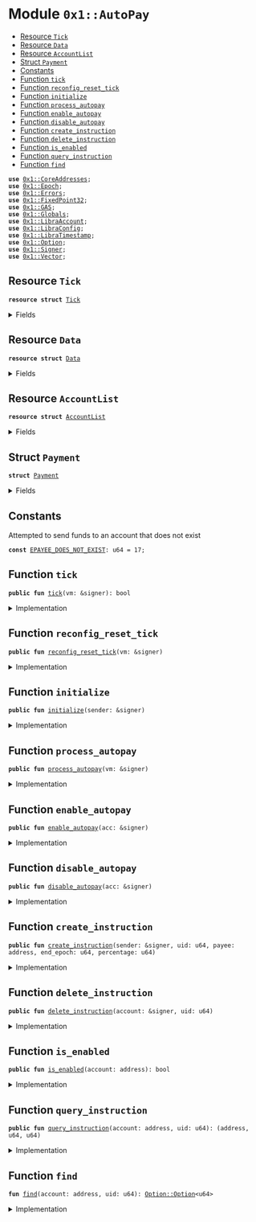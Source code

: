 
<a name="0x1_AutoPay"></a>

# Module `0x1::AutoPay`



-  [Resource `Tick`](#0x1_AutoPay_Tick)
-  [Resource `Data`](#0x1_AutoPay_Data)
-  [Resource `AccountList`](#0x1_AutoPay_AccountList)
-  [Struct `Payment`](#0x1_AutoPay_Payment)
-  [Constants](#@Constants_0)
-  [Function `tick`](#0x1_AutoPay_tick)
-  [Function `reconfig_reset_tick`](#0x1_AutoPay_reconfig_reset_tick)
-  [Function `initialize`](#0x1_AutoPay_initialize)
-  [Function `process_autopay`](#0x1_AutoPay_process_autopay)
-  [Function `enable_autopay`](#0x1_AutoPay_enable_autopay)
-  [Function `disable_autopay`](#0x1_AutoPay_disable_autopay)
-  [Function `create_instruction`](#0x1_AutoPay_create_instruction)
-  [Function `delete_instruction`](#0x1_AutoPay_delete_instruction)
-  [Function `is_enabled`](#0x1_AutoPay_is_enabled)
-  [Function `query_instruction`](#0x1_AutoPay_query_instruction)
-  [Function `find`](#0x1_AutoPay_find)


<pre><code><b>use</b> <a href="CoreAddresses.md#0x1_CoreAddresses">0x1::CoreAddresses</a>;
<b>use</b> <a href="Epoch.md#0x1_Epoch">0x1::Epoch</a>;
<b>use</b> <a href="Errors.md#0x1_Errors">0x1::Errors</a>;
<b>use</b> <a href="FixedPoint32.md#0x1_FixedPoint32">0x1::FixedPoint32</a>;
<b>use</b> <a href="GAS.md#0x1_GAS">0x1::GAS</a>;
<b>use</b> <a href="Globals.md#0x1_Globals">0x1::Globals</a>;
<b>use</b> <a href="LibraAccount.md#0x1_LibraAccount">0x1::LibraAccount</a>;
<b>use</b> <a href="LibraConfig.md#0x1_LibraConfig">0x1::LibraConfig</a>;
<b>use</b> <a href="LibraTimestamp.md#0x1_LibraTimestamp">0x1::LibraTimestamp</a>;
<b>use</b> <a href="Option.md#0x1_Option">0x1::Option</a>;
<b>use</b> <a href="Signer.md#0x1_Signer">0x1::Signer</a>;
<b>use</b> <a href="Vector.md#0x1_Vector">0x1::Vector</a>;
</code></pre>



<a name="0x1_AutoPay_Tick"></a>

## Resource `Tick`



<pre><code><b>resource</b> <b>struct</b> <a href="AutoPay.md#0x1_AutoPay_Tick">Tick</a>
</code></pre>



<details>
<summary>Fields</summary>


<dl>
<dt>
<code>triggered: bool</code>
</dt>
<dd>

</dd>
</dl>


</details>

<a name="0x1_AutoPay_Data"></a>

## Resource `Data`



<pre><code><b>resource</b> <b>struct</b> <a href="AutoPay.md#0x1_AutoPay_Data">Data</a>
</code></pre>



<details>
<summary>Fields</summary>


<dl>
<dt>
<code>payments: vector&lt;<a href="AutoPay.md#0x1_AutoPay_Payment">AutoPay::Payment</a>&gt;</code>
</dt>
<dd>

</dd>
</dl>


</details>

<a name="0x1_AutoPay_AccountList"></a>

## Resource `AccountList`



<pre><code><b>resource</b> <b>struct</b> <a href="AutoPay.md#0x1_AutoPay_AccountList">AccountList</a>
</code></pre>



<details>
<summary>Fields</summary>


<dl>
<dt>
<code>accounts: vector&lt;address&gt;</code>
</dt>
<dd>

</dd>
<dt>
<code>current_epoch: u64</code>
</dt>
<dd>

</dd>
</dl>


</details>

<a name="0x1_AutoPay_Payment"></a>

## Struct `Payment`



<pre><code><b>struct</b> <a href="AutoPay.md#0x1_AutoPay_Payment">Payment</a>
</code></pre>



<details>
<summary>Fields</summary>


<dl>
<dt>
<code>uid: u64</code>
</dt>
<dd>

</dd>
<dt>
<code>payee: address</code>
</dt>
<dd>

</dd>
<dt>
<code>end_epoch: u64</code>
</dt>
<dd>

</dd>
<dt>
<code>percentage: u64</code>
</dt>
<dd>

</dd>
</dl>


</details>

<a name="@Constants_0"></a>

## Constants


<a name="0x1_AutoPay_EPAYEE_DOES_NOT_EXIST"></a>

Attempted to send funds to an account that does not exist


<pre><code><b>const</b> <a href="AutoPay.md#0x1_AutoPay_EPAYEE_DOES_NOT_EXIST">EPAYEE_DOES_NOT_EXIST</a>: u64 = 17;
</code></pre>



<a name="0x1_AutoPay_tick"></a>

## Function `tick`



<pre><code><b>public</b> <b>fun</b> <a href="AutoPay.md#0x1_AutoPay_tick">tick</a>(vm: &signer): bool
</code></pre>



<details>
<summary>Implementation</summary>


<pre><code><b>public</b> <b>fun</b> <a href="AutoPay.md#0x1_AutoPay_tick">tick</a>(vm: &signer): bool <b>acquires</b> <a href="AutoPay.md#0x1_AutoPay_Tick">Tick</a> {
  <b>assert</b>(<a href="Signer.md#0x1_Signer_address_of">Signer::address_of</a>(vm) == <a href="CoreAddresses.md#0x1_CoreAddresses_LIBRA_ROOT_ADDRESS">CoreAddresses::LIBRA_ROOT_ADDRESS</a>(), 0101014010);
  <b>assert</b>(<b>exists</b>&lt;<a href="AutoPay.md#0x1_AutoPay_Tick">Tick</a>&gt;(<a href="CoreAddresses.md#0x1_CoreAddresses_LIBRA_ROOT_ADDRESS">CoreAddresses::LIBRA_ROOT_ADDRESS</a>()), 0101024010);

  <b>let</b> tick_state = borrow_global_mut&lt;<a href="AutoPay.md#0x1_AutoPay_Tick">Tick</a>&gt;(<a href="Signer.md#0x1_Signer_address_of">Signer::address_of</a>(vm));

  <b>if</b> (!tick_state.triggered) {
    <b>let</b> timer = <a href="LibraTimestamp.md#0x1_LibraTimestamp_now_seconds">LibraTimestamp::now_seconds</a>() - <a href="Epoch.md#0x1_Epoch_get_timer_seconds_start">Epoch::get_timer_seconds_start</a>(vm);
    <b>let</b> tick_interval = <a href="Globals.md#0x1_Globals_get_epoch_length">Globals::get_epoch_length</a>();
    <b>if</b> (timer &gt; tick_interval/2) {
      tick_state.triggered = <b>true</b>;
      <b>return</b> <b>true</b>
    }
  };
  <b>false</b>
}
</code></pre>



</details>

<a name="0x1_AutoPay_reconfig_reset_tick"></a>

## Function `reconfig_reset_tick`



<pre><code><b>public</b> <b>fun</b> <a href="AutoPay.md#0x1_AutoPay_reconfig_reset_tick">reconfig_reset_tick</a>(vm: &signer)
</code></pre>



<details>
<summary>Implementation</summary>


<pre><code><b>public</b> <b>fun</b> <a href="AutoPay.md#0x1_AutoPay_reconfig_reset_tick">reconfig_reset_tick</a>(vm: &signer) <b>acquires</b> <a href="AutoPay.md#0x1_AutoPay_Tick">Tick</a>{
  <b>let</b> tick_state = borrow_global_mut&lt;<a href="AutoPay.md#0x1_AutoPay_Tick">Tick</a>&gt;(<a href="Signer.md#0x1_Signer_address_of">Signer::address_of</a>(vm));
  tick_state.triggered = <b>false</b>;
}
</code></pre>



</details>

<a name="0x1_AutoPay_initialize"></a>

## Function `initialize`



<pre><code><b>public</b> <b>fun</b> <a href="AutoPay.md#0x1_AutoPay_initialize">initialize</a>(sender: &signer)
</code></pre>



<details>
<summary>Implementation</summary>


<pre><code><b>public</b> <b>fun</b> <a href="AutoPay.md#0x1_AutoPay_initialize">initialize</a>(sender: &signer) {
  <b>assert</b>(<a href="Signer.md#0x1_Signer_address_of">Signer::address_of</a>(sender) == <a href="CoreAddresses.md#0x1_CoreAddresses_LIBRA_ROOT_ADDRESS">CoreAddresses::LIBRA_ROOT_ADDRESS</a>(), 0101014010);
  move_to&lt;<a href="AutoPay.md#0x1_AutoPay_AccountList">AccountList</a>&gt;(sender, <a href="AutoPay.md#0x1_AutoPay_AccountList">AccountList</a> { accounts: <a href="Vector.md#0x1_Vector_empty">Vector::empty</a>&lt;address&gt;(), current_epoch: 0, });
  move_to&lt;<a href="AutoPay.md#0x1_AutoPay_Tick">Tick</a>&gt;(sender, <a href="AutoPay.md#0x1_AutoPay_Tick">Tick</a> {triggered: <b>false</b>})
}
</code></pre>



</details>

<a name="0x1_AutoPay_process_autopay"></a>

## Function `process_autopay`



<pre><code><b>public</b> <b>fun</b> <a href="AutoPay.md#0x1_AutoPay_process_autopay">process_autopay</a>(vm: &signer)
</code></pre>



<details>
<summary>Implementation</summary>


<pre><code><b>public</b> <b>fun</b> <a href="AutoPay.md#0x1_AutoPay_process_autopay">process_autopay</a>(
  vm: &signer,
) <b>acquires</b> <a href="AutoPay.md#0x1_AutoPay_AccountList">AccountList</a>, <a href="AutoPay.md#0x1_AutoPay_Data">Data</a> {
  // Only account 0x0 should be triggering this autopayment each block
  <b>assert</b>(<a href="Signer.md#0x1_Signer_address_of">Signer::address_of</a>(vm) == <a href="CoreAddresses.md#0x1_CoreAddresses_LIBRA_ROOT_ADDRESS">CoreAddresses::LIBRA_ROOT_ADDRESS</a>(), 0101064010);

  <b>let</b> epoch = <a href="LibraConfig.md#0x1_LibraConfig_get_current_epoch">LibraConfig::get_current_epoch</a>();

  // Go through all accounts in <a href="AutoPay.md#0x1_AutoPay_AccountList">AccountList</a>
  // This is the list of accounts which currently have autopay enabled
  <b>let</b> account_list = &borrow_global&lt;<a href="AutoPay.md#0x1_AutoPay_AccountList">AccountList</a>&gt;(<a href="CoreAddresses.md#0x1_CoreAddresses_LIBRA_ROOT_ADDRESS">CoreAddresses::LIBRA_ROOT_ADDRESS</a>()).accounts;
  <b>let</b> accounts_length = <a href="Vector.md#0x1_Vector_length">Vector::length</a>&lt;address&gt;(account_list);
  <b>let</b> account_idx = 0;

  <b>while</b> (account_idx &lt; accounts_length) {

    <b>let</b> account_addr = <a href="Vector.md#0x1_Vector_borrow">Vector::borrow</a>&lt;address&gt;(account_list, account_idx);

    // Obtain the account balance
    <b>let</b> account_bal = <a href="LibraAccount.md#0x1_LibraAccount_balance">LibraAccount::balance</a>&lt;<a href="GAS.md#0x1_GAS">GAS</a>&gt;(*account_addr);

    // Go through all payments for this account and pay
    <b>let</b> payments = &<b>mut</b> borrow_global_mut&lt;<a href="AutoPay.md#0x1_AutoPay_Data">Data</a>&gt;(*account_addr).payments;
    <b>let</b> payments_len = <a href="Vector.md#0x1_Vector_length">Vector::length</a>&lt;<a href="AutoPay.md#0x1_AutoPay_Payment">Payment</a>&gt;(payments);
    <b>let</b> payments_idx = 0;

    <b>while</b> (payments_idx &lt; payments_len) {
      <b>let</b> payment = <a href="Vector.md#0x1_Vector_borrow_mut">Vector::borrow_mut</a>&lt;<a href="AutoPay.md#0x1_AutoPay_Payment">Payment</a>&gt;(payments, payments_idx);

      // no payments <b>to</b> self
      <b>if</b> (&payment.payee == account_addr) <b>break</b>;

      // If payment end epoch is greater, it's not an active payment anymore, so delete it
      <b>if</b> (payment.end_epoch &gt;= epoch) {
        // A payment will happen now
        // Obtain the amount <b>to</b> pay from percentage and balance

        // IMPORTANT there are two digits for scaling representation.
        // an autopay instruction of 12.34% is scalled by two orders, and represented in <a href="AutoPay.md#0x1_AutoPay">AutoPay</a> <b>as</b> `1234`.

        <b>if</b> (payment.percentage &gt; 10000) <b>break</b>;
        <b>let</b> percent_scaled = <a href="FixedPoint32.md#0x1_FixedPoint32_create_from_rational">FixedPoint32::create_from_rational</a>(payment.percentage, 10000);

        <b>let</b> amount = <a href="FixedPoint32.md#0x1_FixedPoint32_multiply_u64">FixedPoint32::multiply_u64</a>(account_bal, percent_scaled);
        <b>if</b> (amount &gt; account_bal) {
          // deplete the account <b>if</b> greater
          amount = amount - account_bal;
        };

        <b>if</b> (amount&gt;0) {
          <a href="LibraAccount.md#0x1_LibraAccount_vm_make_payment">LibraAccount::vm_make_payment</a>&lt;<a href="GAS.md#0x1_GAS">GAS</a>&gt;(*account_addr, payment.payee, amount, x"", x"", vm);
        }

      };
      // TODO: might want <b>to</b> delete inactive instructions <b>to</b> save memory
      payments_idx = payments_idx + 1;
    };
    account_idx = account_idx + 1;
  };
}
</code></pre>



</details>

<a name="0x1_AutoPay_enable_autopay"></a>

## Function `enable_autopay`



<pre><code><b>public</b> <b>fun</b> <a href="AutoPay.md#0x1_AutoPay_enable_autopay">enable_autopay</a>(acc: &signer)
</code></pre>



<details>
<summary>Implementation</summary>


<pre><code><b>public</b> <b>fun</b> <a href="AutoPay.md#0x1_AutoPay_enable_autopay">enable_autopay</a>(acc: &signer) <b>acquires</b> <a href="AutoPay.md#0x1_AutoPay_AccountList">AccountList</a>{
  <b>let</b> addr = <a href="Signer.md#0x1_Signer_address_of">Signer::address_of</a>(acc);
  // append <b>to</b> account list in system state 0x0
  <b>let</b> accounts = &<b>mut</b> borrow_global_mut&lt;<a href="AutoPay.md#0x1_AutoPay_AccountList">AccountList</a>&gt;(<a href="CoreAddresses.md#0x1_CoreAddresses_LIBRA_ROOT_ADDRESS">CoreAddresses::LIBRA_ROOT_ADDRESS</a>()).accounts;
  <b>if</b> (!<a href="Vector.md#0x1_Vector_contains">Vector::contains</a>&lt;address&gt;(accounts, &addr)) {
    <a href="Vector.md#0x1_Vector_push_back">Vector::push_back</a>&lt;address&gt;(accounts, addr);
  };
  // Initialize the instructions <a href="AutoPay.md#0x1_AutoPay_Data">Data</a> on user account state
  move_to&lt;<a href="AutoPay.md#0x1_AutoPay_Data">Data</a>&gt;(acc, <a href="AutoPay.md#0x1_AutoPay_Data">Data</a> { payments: <a href="Vector.md#0x1_Vector_empty">Vector::empty</a>&lt;<a href="AutoPay.md#0x1_AutoPay_Payment">Payment</a>&gt;()});
}
</code></pre>



</details>

<a name="0x1_AutoPay_disable_autopay"></a>

## Function `disable_autopay`



<pre><code><b>public</b> <b>fun</b> <a href="AutoPay.md#0x1_AutoPay_disable_autopay">disable_autopay</a>(acc: &signer)
</code></pre>



<details>
<summary>Implementation</summary>


<pre><code><b>public</b> <b>fun</b> <a href="AutoPay.md#0x1_AutoPay_disable_autopay">disable_autopay</a>(acc: &signer) <b>acquires</b> <a href="AutoPay.md#0x1_AutoPay_AccountList">AccountList</a>, <a href="AutoPay.md#0x1_AutoPay_Data">Data</a> {

  <b>let</b> addr = <a href="Signer.md#0x1_Signer_address_of">Signer::address_of</a>(acc);

  // We destroy the data <b>resource</b> for sender
  <b>let</b> sender_data = move_from&lt;<a href="AutoPay.md#0x1_AutoPay_Data">Data</a>&gt;(addr);
  <b>let</b> <a href="AutoPay.md#0x1_AutoPay_Data">Data</a> { payments: _ } = sender_data;

  // pop that account from <a href="AutoPay.md#0x1_AutoPay_AccountList">AccountList</a>
  <b>let</b> accounts = &<b>mut</b> borrow_global_mut&lt;<a href="AutoPay.md#0x1_AutoPay_AccountList">AccountList</a>&gt;(<a href="CoreAddresses.md#0x1_CoreAddresses_LIBRA_ROOT_ADDRESS">CoreAddresses::LIBRA_ROOT_ADDRESS</a>()).accounts;
  <b>let</b> (status, index) = <a href="Vector.md#0x1_Vector_index_of">Vector::index_of</a>&lt;address&gt;(accounts, &addr);
  <b>if</b> (status) {
    <a href="Vector.md#0x1_Vector_remove">Vector::remove</a>&lt;address&gt;(accounts, index);
  }
}
</code></pre>



</details>

<a name="0x1_AutoPay_create_instruction"></a>

## Function `create_instruction`



<pre><code><b>public</b> <b>fun</b> <a href="AutoPay.md#0x1_AutoPay_create_instruction">create_instruction</a>(sender: &signer, uid: u64, payee: address, end_epoch: u64, percentage: u64)
</code></pre>



<details>
<summary>Implementation</summary>


<pre><code><b>public</b> <b>fun</b> <a href="AutoPay.md#0x1_AutoPay_create_instruction">create_instruction</a>(
  sender: &signer,
  uid: u64,
  payee: address,
  end_epoch: u64,
  percentage: u64
) <b>acquires</b> <a href="AutoPay.md#0x1_AutoPay_Data">Data</a> {
  <b>let</b> addr = <a href="Signer.md#0x1_Signer_address_of">Signer::address_of</a>(sender);
  // Confirm that no payment <b>exists</b> <b>with</b> the same uid
  <b>let</b> index = <a href="AutoPay.md#0x1_AutoPay_find">find</a>(addr, uid);
  <b>if</b> (<a href="Option.md#0x1_Option_is_some">Option::is_some</a>&lt;u64&gt;(&index)) {
    // This is the case <b>where</b> the payment uid already <b>exists</b> in the vector
    <b>assert</b>(<b>false</b>, 010104011021);
  };
  <b>let</b> payments = &<b>mut</b> borrow_global_mut&lt;<a href="AutoPay.md#0x1_AutoPay_Data">Data</a>&gt;(addr).payments;

  <b>assert</b>(<a href="LibraAccount.md#0x1_LibraAccount_exists_at">LibraAccount::exists_at</a>(payee), <a href="Errors.md#0x1_Errors_not_published">Errors::not_published</a>(<a href="AutoPay.md#0x1_AutoPay_EPAYEE_DOES_NOT_EXIST">EPAYEE_DOES_NOT_EXIST</a>));

  <a href="Vector.md#0x1_Vector_push_back">Vector::push_back</a>&lt;<a href="AutoPay.md#0x1_AutoPay_Payment">Payment</a>&gt;(payments, <a href="AutoPay.md#0x1_AutoPay_Payment">Payment</a> {
    // name: name,
    uid: uid,
    payee: payee,
    end_epoch: end_epoch,
    percentage: percentage,
  });
}
</code></pre>



</details>

<a name="0x1_AutoPay_delete_instruction"></a>

## Function `delete_instruction`



<pre><code><b>public</b> <b>fun</b> <a href="AutoPay.md#0x1_AutoPay_delete_instruction">delete_instruction</a>(account: &signer, uid: u64)
</code></pre>



<details>
<summary>Implementation</summary>


<pre><code><b>public</b> <b>fun</b> <a href="AutoPay.md#0x1_AutoPay_delete_instruction">delete_instruction</a>(account: &signer, uid: u64) <b>acquires</b> <a href="AutoPay.md#0x1_AutoPay_Data">Data</a> {
  <b>let</b> addr = <a href="Signer.md#0x1_Signer_address_of">Signer::address_of</a>(account);
  <b>let</b> index = <a href="AutoPay.md#0x1_AutoPay_find">find</a>(addr, uid);
  <b>if</b> (<a href="Option.md#0x1_Option_is_none">Option::is_none</a>&lt;u64&gt;(&index)) {
    // Case when the payment <b>to</b> be deleted doesn't actually exist
    <b>assert</b>(<b>false</b>, 010105012040);
  };
  <b>let</b> payments = &<b>mut</b> borrow_global_mut&lt;<a href="AutoPay.md#0x1_AutoPay_Data">Data</a>&gt;(addr).payments;
  <a href="Vector.md#0x1_Vector_remove">Vector::remove</a>&lt;<a href="AutoPay.md#0x1_AutoPay_Payment">Payment</a>&gt;(payments, <a href="Option.md#0x1_Option_extract">Option::extract</a>&lt;u64&gt;(&<b>mut</b> index));
}
</code></pre>



</details>

<a name="0x1_AutoPay_is_enabled"></a>

## Function `is_enabled`



<pre><code><b>public</b> <b>fun</b> <a href="AutoPay.md#0x1_AutoPay_is_enabled">is_enabled</a>(account: address): bool
</code></pre>



<details>
<summary>Implementation</summary>


<pre><code><b>public</b> <b>fun</b> <a href="AutoPay.md#0x1_AutoPay_is_enabled">is_enabled</a>(account: address): bool <b>acquires</b> <a href="AutoPay.md#0x1_AutoPay_AccountList">AccountList</a> {
  <b>let</b> accounts = &<b>mut</b> borrow_global_mut&lt;<a href="AutoPay.md#0x1_AutoPay_AccountList">AccountList</a>&gt;(<a href="CoreAddresses.md#0x1_CoreAddresses_LIBRA_ROOT_ADDRESS">CoreAddresses::LIBRA_ROOT_ADDRESS</a>()).accounts;
  <b>if</b> (<a href="Vector.md#0x1_Vector_contains">Vector::contains</a>&lt;address&gt;(accounts, &account)) {
    <b>return</b> <b>true</b>
  };
  <b>false</b>
}
</code></pre>



</details>

<a name="0x1_AutoPay_query_instruction"></a>

## Function `query_instruction`



<pre><code><b>public</b> <b>fun</b> <a href="AutoPay.md#0x1_AutoPay_query_instruction">query_instruction</a>(account: address, uid: u64): (address, u64, u64)
</code></pre>



<details>
<summary>Implementation</summary>


<pre><code><b>public</b> <b>fun</b> <a href="AutoPay.md#0x1_AutoPay_query_instruction">query_instruction</a>(account: address, uid: u64): (address, u64, u64) <b>acquires</b> <a href="AutoPay.md#0x1_AutoPay_Data">Data</a> {
  // TODO: This can be made faster <b>if</b> <a href="AutoPay.md#0x1_AutoPay_Data">Data</a>.payments is stored <b>as</b> a BST sorted by
  <b>let</b> index = <a href="AutoPay.md#0x1_AutoPay_find">find</a>(account, uid);
  <b>if</b> (<a href="Option.md#0x1_Option_is_none">Option::is_none</a>&lt;u64&gt;(&index)) {
    // Case <b>where</b> payment is not found
    <b>return</b> (0x0, 0, 0)
  } <b>else</b> {
    <b>let</b> payments = &borrow_global_mut&lt;<a href="AutoPay.md#0x1_AutoPay_Data">Data</a>&gt;(account).payments;
    <b>let</b> payment = <a href="Vector.md#0x1_Vector_borrow">Vector::borrow</a>(payments, <a href="Option.md#0x1_Option_extract">Option::extract</a>&lt;u64&gt;(&<b>mut</b> index));
    <b>return</b> (payment.payee, payment.end_epoch, payment.percentage)
  }
}
</code></pre>



</details>

<a name="0x1_AutoPay_find"></a>

## Function `find`



<pre><code><b>fun</b> <a href="AutoPay.md#0x1_AutoPay_find">find</a>(account: address, uid: u64): <a href="Option.md#0x1_Option_Option">Option::Option</a>&lt;u64&gt;
</code></pre>



<details>
<summary>Implementation</summary>


<pre><code><b>fun</b> <a href="AutoPay.md#0x1_AutoPay_find">find</a>(account: address, uid: u64): <a href="Option.md#0x1_Option">Option</a>&lt;u64&gt; <b>acquires</b> <a href="AutoPay.md#0x1_AutoPay_Data">Data</a> {
  <b>let</b> payments = &borrow_global&lt;<a href="AutoPay.md#0x1_AutoPay_Data">Data</a>&gt;(account).payments;
  <b>let</b> len = <a href="Vector.md#0x1_Vector_length">Vector::length</a>(payments);
  <b>let</b> i = 0;
  <b>while</b> (i &lt; len) {
    <b>let</b> payment = <a href="Vector.md#0x1_Vector_borrow">Vector::borrow</a>&lt;<a href="AutoPay.md#0x1_AutoPay_Payment">Payment</a>&gt;(payments, i);
    <b>if</b> (payment.uid == uid) {
      <b>return</b> <a href="Option.md#0x1_Option_some">Option::some</a>&lt;u64&gt;(i)
    };
    i = i + 1;
  };
  <a href="Option.md#0x1_Option_none">Option::none</a>&lt;u64&gt;()
}
</code></pre>



</details>


[//]: # ("File containing references which can be used from documentation")
[ACCESS_CONTROL]: https://github.com/libra/lip/blob/master/lips/lip-2.md
[ROLE]: https://github.com/libra/lip/blob/master/lips/lip-2.md#roles
[PERMISSION]: https://github.com/libra/lip/blob/master/lips/lip-2.md#permissions
